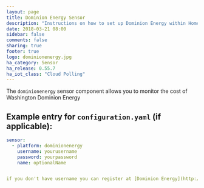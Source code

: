 ```yaml
---
layout: page
title: Dominion Energy Sensor
description: "Instructions on how to set up Dominion Energy within Home Assistant."
date: 2018-03-21 08:00
sidebar: false
comments: false
sharing: true
footer: true
logo: dominionenergy.jpg
ha_category: Sensor
ha_release: 0.55.7
ha_iot_class: "Cloud Polling"
---
```


The `dominionenergy` sensor component allows you to monitor the cost of Washington Dominion Energy

## Example entry for `configuration.yaml` (if applicable):
```yaml
sensor:
  - platform: dominionenergy
    username: yourusername
    password: yourpassword
    name: optionalName


if you don't have username you can register at [Dominion Energy](http://dominionenergy.com)  using you account number
